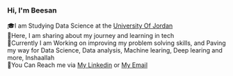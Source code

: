 ### Hi, I'm Beesan 

🎓I am Studying Data Science at the [University Of Jordan](https://www.ju.edu.jo/Home.aspx)<br/>
📖Here, I am sharing about my journey and learning in tech<br/>
🎯Currently I am Working on improving my problem solving skills, and Paving my way for Data Science, Data analysis, Machine learing, Deep learing and more, Inshaallah<br/>
📧You Can Reach me via [My Linkedin](www.linkedin.com/in/beesanalattal) or [My Email](alattalbeesan@gmail.com)<br/>

